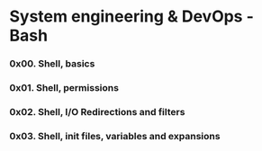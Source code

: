 # System engineering & DevOps - Bash

### 0x00. Shell, basics
### 0x01. Shell, permissions
### 0x02. Shell, I/O Redirections and filters
### 0x03. Shell, init files, variables and expansions